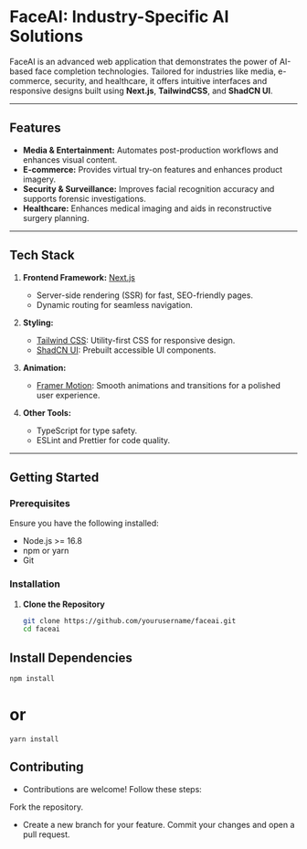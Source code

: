 # FaceAI: Industry-Specific AI Solutions

FaceAI is an advanced web application that demonstrates the power of AI-based face completion technologies. Tailored for industries like media, e-commerce, security, and healthcare, it offers intuitive interfaces and responsive designs built using **Next.js**, **TailwindCSS**, and **ShadCN UI**.

---

## **Features**
- **Media & Entertainment:** Automates post-production workflows and enhances visual content.
- **E-commerce:** Provides virtual try-on features and enhances product imagery.
- **Security & Surveillance:** Improves facial recognition accuracy and supports forensic investigations.
- **Healthcare:** Enhances medical imaging and aids in reconstructive surgery planning.

---

## **Tech Stack**
1. **Frontend Framework:** [Next.js](https://nextjs.org/)  
   - Server-side rendering (SSR) for fast, SEO-friendly pages.  
   - Dynamic routing for seamless navigation.

2. **Styling:**  
   - [Tailwind CSS](https://tailwindcss.com/): Utility-first CSS for responsive design.  
   - [ShadCN UI](https://ui.shadcn.dev/): Prebuilt accessible UI components.

3. **Animation:**  
   - [Framer Motion](https://www.framer.com/motion/): Smooth animations and transitions for a polished user experience.

4. **Other Tools:**  
   - TypeScript for type safety.  
   - ESLint and Prettier for code quality.  

---

## **Getting Started**

### **Prerequisites**
Ensure you have the following installed:
- Node.js >= 16.8  
- npm or yarn  
- Git  

### **Installation**

1. **Clone the Repository**
   ```bash
   git clone https://github.com/yourusername/faceai.git
   cd faceai


## Install Dependencies
```
npm install 
```

# or
```
yarn install
```

## Contributing
- Contributions are welcome! Follow these steps:

Fork the repository.
- Create a new branch for your feature.
Commit your changes and open a pull request.
